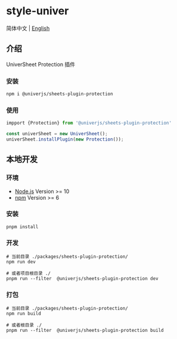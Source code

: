 # style-univer

简体中文 | [English](./README.md)

## 介绍

UniverSheet Protection 插件

### 安装

```bash
npm i @univerjs/sheets-plugin-protection
```

### 使用

```js
impport {Protection} from '@univerjs/sheets-plugin-protection'

const univerSheet = new UniverSheet();
univerSheet.installPlugin(new Protection());
```

## 本地开发

### 环境

-   [Node.js](https://nodejs.org/en/) Version >= 10
-   [npm](https://www.npmjs.com/) Version >= 6

### 安装

```
pnpm install
```

### 开发

```
# 当前目录 ./packages/sheets-plugin-protection/
npm run dev

# 或者项目根目录 ./
pnpm run --filter  @univerjs/sheets-plugin-protection dev
```

### 打包

```
# 当前目录 ./packages/sheets-plugin-protection/
npm run build

# 或者根目录 ./
pnpm run --filter  @univerjs/sheets-plugin-protection build
```
